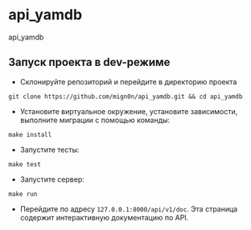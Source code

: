 # api_yamdb

api_yamdb

## Запуск проекта в dev-режиме

- Склонируйте репозиторий и перейдите в директорию проекта

```shell
git clone https://github.com/mign0n/api_yamdb.git && cd api_yamdb
```

- Установите виртуальное окружение, установите зависимости, выполните миграции
с помощью команды:

```shell
make install
```

- Запустите тесты:

```shell
make test
```

- Запустите сервер:

```shell
make run
```

- Перейдите по адресу `127.0.0.1:8000/api/v1/doc`. Эта страница содержит
интерактивную документацию по API.
